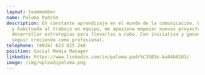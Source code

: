 ```yaml
---
layout: teammember
name: Paloma Padrón
description: En constante aprendizaje en el mundo de la comunicación. Dinámica
  y habituada al trabajo en equipo, me apasiona empezar nuevos proyectos y
  desarrollar estrategias para llevarlos a cabo. Con iniciativa y ganas de
  seguir creciendo como profesional.
telephone: (0034) 623 025 248
position: Social Media Manager
linkedin: https://www.linkedin.com/in/paloma-padr%C3%B3n-ba84b8103/
image: /img/upload/paloma.png
---
```

